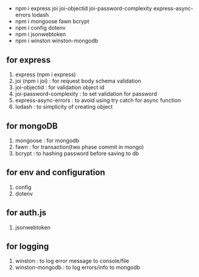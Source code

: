 ##

- npm i express joi joi-objectid joi-password-complexity express-async-errors lodash
- npm i mongoose fawn bcrypt
- npm i config dotenv
- npm i jsonwebtoken
- npm i winston winston-mongodb

## for express

1. express (npm i express)
2. joi (npm i joi) : for request body schema validation
3. joi-objectid : for validation object id
4. joi-password-complexity : to set validation for password
5. express-async-errors : to avoid using try catch for async function
6. lodash : to simplicity of creating object

## for mongoDB

1. mongoose : for mongodb
2. fawn : for transaction(two phase commit in mongo)
3. bcrypt : to hashing password before saving to db

## for env and configuration

1. config
2. dotenv

## for auth.js

1. jsonwebtoken

## for logging

1. winston : to log error message to console/file
2. winston-mongodb : to log errors/info to mongodb
